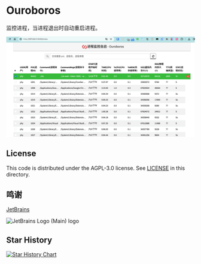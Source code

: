 # Ouroboros

监控进程，当进程退出时自动重启进程。

![image-20240122223833175](images/image-20240122223833175.png)

## License

This code is distributed under the AGPL-3.0 license. See [LICENSE](https://github.com/yhy0/Ouroboros/blob/main/LICENSE) in this directory.

## 鸣谢

[JetBrains](https://www.jetbrains.com/)

![JetBrains Logo (Main) logo](https://resources.jetbrains.com/storage/products/company/brand/logos/jb_beam.svg)


## Star History

[![Star History Chart](https://api.star-history.com/svg?repos=yhy0/Ouroboros&type=Date)](https://star-history.com/#yhy0/Ouroboros&Date)
